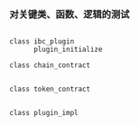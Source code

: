

### 对关键类、函数、逻辑的测试

```

class ibc_plugin
      plugin_initialize

class chain_contract


class token_contract


class plugin_impl






```
